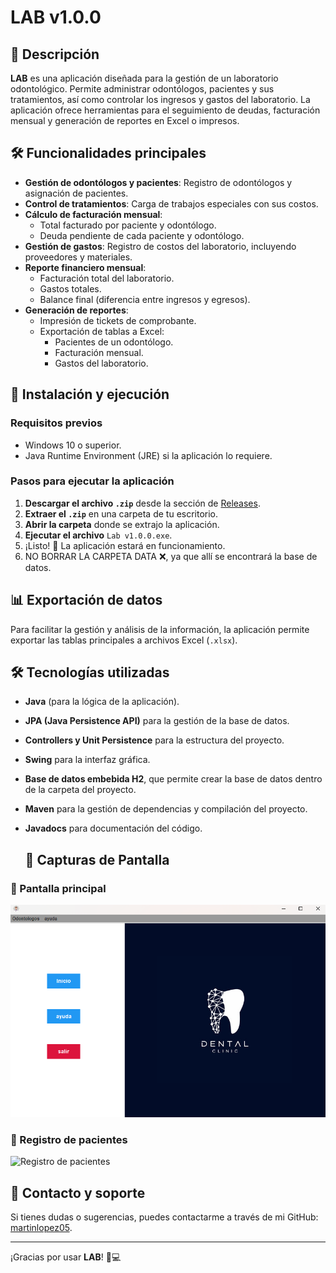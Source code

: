 # LAB v1.0.0

## 📌 Descripción
**LAB** es una aplicación diseñada para la gestión de un laboratorio odontológico. Permite administrar odontólogos, pacientes y sus tratamientos, así como controlar los ingresos y gastos del laboratorio. La aplicación ofrece herramientas para el seguimiento de deudas, facturación mensual y generación de reportes en Excel o impresos.

## 🛠️ Funcionalidades principales
- **Gestión de odontólogos y pacientes**: Registro de odontólogos y asignación de pacientes.
- **Control de tratamientos**: Carga de trabajos especiales con sus costos.
- **Cálculo de facturación mensual**:
  - Total facturado por paciente y odontólogo.
  - Deuda pendiente de cada paciente y odontólogo.
- **Gestión de gastos**: Registro de costos del laboratorio, incluyendo proveedores y materiales.
- **Reporte financiero mensual**:
  - Facturación total del laboratorio.
  - Gastos totales.
  - Balance final (diferencia entre ingresos y egresos).
- **Generación de reportes**:
  - Impresión de tickets de comprobante.
  - Exportación de tablas a Excel:
    - Pacientes de un odontólogo.
    - Facturación mensual.
    - Gastos del laboratorio.

## 🚀 Instalación y ejecución
### Requisitos previos
- Windows 10 o superior.
- Java Runtime Environment (JRE) si la aplicación lo requiere.

### Pasos para ejecutar la aplicación
1. **Descargar el archivo `.zip`** desde la sección de [Releases](https://github.com/martinlopez05/proyecto-LABv1.0.0/releases).
2. **Extraer el `.zip`** en una carpeta de tu escritorio.
3. **Abrir la carpeta** donde se extrajo la aplicación.
4. **Ejecutar el archivo** `Lab v1.0.0.exe`.
5. ¡Listo! 🎉 La aplicación estará en funcionamiento.
6. NO BORRAR LA CARPETA DATA ❌, ya que allí se encontrará la base de datos.

## 📊 Exportación de datos
Para facilitar la gestión y análisis de la información, la aplicación permite exportar las tablas principales a archivos Excel (`.xlsx`).

## 🛠️ Tecnologías utilizadas
- **Java** (para la lógica de la aplicación).
- **JPA (Java Persistence API)** para la gestión de la base de datos.
- **Controllers y Unit Persistence** para la estructura del proyecto.
- **Swing** para la interfaz gráfica.
- **Base de datos embebida H2**, que permite crear la base de datos dentro de la carpeta del proyecto.
- **Maven** para la gestión de dependencias y compilación del proyecto.
- **Javadocs** para documentación del código.

  ## 📸 Capturas de Pantalla

### 🔹 Pantalla principal
![Pantalla principal](images/captura01.png)

### 🔹 Registro de pacientes
![Registro de pacientes](imagenes/registro_pacientes.png)


## 📝 Contacto y soporte
Si tienes dudas o sugerencias, puedes contactarme a través de mi GitHub: [martinlopez05](https://github.com/martinlopez05).

---
¡Gracias por usar **LAB**! 🦷💻


